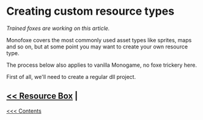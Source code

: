 # Creating custom resource types

*Trained foxes are working on this article.*

Monofoxe covers the most commonly used asset types like sprites, maps and so on, but at some point you may want to create your own resource type. 

The process below also applies to vanilla Monogame, no foxe trickery here.

First of all, we'll need to create a regular dll project.



## [<< Resource Box](ResourceBox.md) | 

[<<< Contents](../Contents.md)

